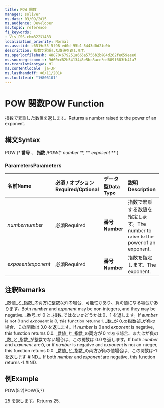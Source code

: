 ```yaml
---
title: POW 関数
manager: soliver
ms.date: 03/09/2015
ms.audience: Developer
ms.topic: reference
f1_keywords:
- Vis_DSS.chm82251483
localization_priority: Normal
ms.assetid: c6519c55-5f98-ed0d-95b1-5443d0d23c0b
description: 指数で累乗した数値を返します。
ms.openlocfilehash: 48870c679251a666a5756b2b684d262fe059eee0
ms.sourcegitcommit: 9d60cd82b5413446e5bc8ace2cd689f683fb41a7
ms.translationtype: MT
ms.contentlocale: ja-JP
ms.lasthandoff: 06/11/2018
ms.locfileid: "19806101"
---
```

# <a name="pow-function"></a><span data-ttu-id="6888d-103">POW 関数</span><span class="sxs-lookup"><span data-stu-id="6888d-103">POW Function</span></span>

<span data-ttu-id="6888d-104">指数で累乗した数値を返します。</span><span class="sxs-lookup"><span data-stu-id="6888d-104">Returns a number raised to the power of an exponent.</span></span>
  
## <a name="syntax"></a><span data-ttu-id="6888d-105">構文</span><span class="sxs-lookup"><span data-stu-id="6888d-105">Syntax</span></span>

<span data-ttu-id="6888d-106">POW (* **番号** *、* **指数** *)</span><span class="sxs-lookup"><span data-stu-id="6888d-106">POW(** *number* **, ** *exponent* ** )</span></span> 
  
### <a name="parameters"></a><span data-ttu-id="6888d-107">Parameters</span><span class="sxs-lookup"><span data-stu-id="6888d-107">Parameters</span></span>

|<span data-ttu-id="6888d-108">**名前**</span><span class="sxs-lookup"><span data-stu-id="6888d-108">**Name**</span></span>|<span data-ttu-id="6888d-109">**必須 / オプション**</span><span class="sxs-lookup"><span data-stu-id="6888d-109">**Required/Optional**</span></span>|<span data-ttu-id="6888d-110">**データ型**</span><span class="sxs-lookup"><span data-stu-id="6888d-110">**Data Type**</span></span>|<span data-ttu-id="6888d-111">**説明**</span><span class="sxs-lookup"><span data-stu-id="6888d-111">**Description**</span></span>|
|:-----|:-----|:-----|:-----|
| <span data-ttu-id="6888d-112">_number_</span><span class="sxs-lookup"><span data-stu-id="6888d-112">_number_</span></span> <br/> |<span data-ttu-id="6888d-113">必須</span><span class="sxs-lookup"><span data-stu-id="6888d-113">Required</span></span>  <br/> |<span data-ttu-id="6888d-114">**番号**</span><span class="sxs-lookup"><span data-stu-id="6888d-114">**Number**</span></span> <br/> |<span data-ttu-id="6888d-115">指数で累乗する数値を指定します。</span><span class="sxs-lookup"><span data-stu-id="6888d-115">The number to raise to the power of an exponent.</span></span>  <br/> |
| <span data-ttu-id="6888d-116">_exponent_</span><span class="sxs-lookup"><span data-stu-id="6888d-116">_exponent_</span></span> <br/> |<span data-ttu-id="6888d-117">必須</span><span class="sxs-lookup"><span data-stu-id="6888d-117">Required</span></span>  <br/> |<span data-ttu-id="6888d-118">**番号**</span><span class="sxs-lookup"><span data-stu-id="6888d-118">**Number**</span></span> <br/> |<span data-ttu-id="6888d-119">指数を指定します。</span><span class="sxs-lookup"><span data-stu-id="6888d-119">The exponent.</span></span>  <br/> |
   
## <a name="remarks"></a><span data-ttu-id="6888d-120">注釈</span><span class="sxs-lookup"><span data-stu-id="6888d-120">Remarks</span></span>

<span data-ttu-id="6888d-121">_数値_と_指数_の両方に整数以外の場合、可能性があり、負の値になる場合があります。</span><span class="sxs-lookup"><span data-stu-id="6888d-121">Both  _number_ and  _exponent_ may be non-integers, and they may be negative.</span></span> <span data-ttu-id="6888d-122">_番号_が 0 と_指数_ではないかどうかは 0、1 を返します。</span><span class="sxs-lookup"><span data-stu-id="6888d-122">If  _number_ is not 0 and  _exponent_ is 0, this function returns 1.</span></span> <span data-ttu-id="6888d-123">_数_が 0_の指数部_が負の場合、この関数は 0.0 を返します。</span><span class="sxs-lookup"><span data-stu-id="6888d-123">If  _number_ is 0 and  _exponent_ is negative, this function returns 0.0.</span></span> <span data-ttu-id="6888d-124">_数値_と_指数_の両方が 0 である場合、またはが負の_数_と_指数_が整数でない場合は、この関数は 0.0 を返します。</span><span class="sxs-lookup"><span data-stu-id="6888d-124">If both  _number_ and  _exponent_ are 0, or if  _number_ is negative and  _exponent_ is not an integer, this function returns 0.0.</span></span> <span data-ttu-id="6888d-125">_数値_と_指数_の両方が負の値場合は、この関数は-1 を返します #IND.。</span><span class="sxs-lookup"><span data-stu-id="6888d-125">If both  _number_ and  _exponent_ are negative, this function returns -1.#IND.</span></span> 
  
## <a name="example"></a><span data-ttu-id="6888d-126">例</span><span class="sxs-lookup"><span data-stu-id="6888d-126">Example</span></span>

<span data-ttu-id="6888d-127">POW(5,2)</span><span class="sxs-lookup"><span data-stu-id="6888d-127">POW(5,2)</span></span> 
  
<span data-ttu-id="6888d-128">25 を返します。</span><span class="sxs-lookup"><span data-stu-id="6888d-128">Returns 25.</span></span> 
  

